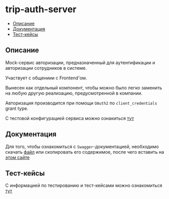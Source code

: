 # trip-auth-server
* [Описание](#descr)
* [Документация](#docs)
* [Тест-кейсы](#test)

## <a name="descr"></a> Описание
Mock-сервис авторизации, предназначенный для аутентификации и авторизации сотрудников в системе.

Участвует с общениии с Frontend'ом.

Вынесен как отдельный компонент, чтобы можно было легко заменить на любую другую реализацию, предусмотренной в компании.

Авторизация производится при помощи `OAuth2` по `client_credentials` grant type.

С тестовой конфигурацией сервиса можно ознакиться [тут](../assets/auth-server-conf.yml)

## <a name="docs"></a> Документация

Для того, чтобы ознакомиться с `Swagger`-документацией, необходимо скачать [файл](docs/open-api.yaml) или скопировать его содержимое, после чего вставить на [этом сайте](https://editor.swagger.io)

## <a name="test"></a> Тест-кейсы
С информацией по тестированию и тест-кейсами можно ознакомиться [тут](../tech_documentation/Test_plan.pdf)

